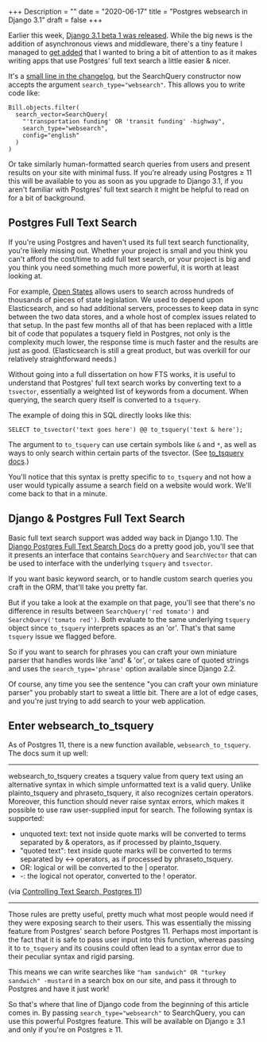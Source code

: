 +++
Description = ""
date = "2020-06-17"
title = "Postgres websearch in Django 3.1"
draft = false
+++

Earlier this week, [Django 3.1 beta 1 was released](https://docs.djangoproject.com/en/dev/releases/3.1/).  While the big news is the addition of asynchronous views and middleware, there's a tiny feature I managed to [get added](https://github.com/django/django/pull/12215/commits/ff00a053478fee06bdfb4206c6d4e079e98640ff) that I wanted to bring a bit of attention to as it makes writing apps that use Postgres' full text search a little easier & nicer.

It's a [small line in the changelog](https://docs.djangoproject.com/en/dev/releases/3.1/#django-contrib-postgres), but the SearchQuery constructor now accepts the argument `search_type="websearch"`.  This allows you to write code like:

    Bill.objects.filter(
      search_vector=SearchQuery(
        "'transportation funding' OR 'transit funding' -highway",
        search_type="websearch",
        config="english"
      )
    )

Or take similarly human-formatted search queries from users and present results on your site with minimal fuss.  If you're already using Postgres &GreaterEqual; 11 this will be available to you as soon as you upgrade to Django 3.1, if you aren't familiar with Postgres' full text search it might be helpful to read on for a bit of background.

## Postgres Full Text Search

If you're using Postgres and haven't used its full text search functionality, you're likely missing out.  Whether your project is small and you think you can't afford the cost/time to add full text search, or your project is big and you think you need something much more powerful, it is worth at least looking at.

For example, [Open States](https://openstates.org) allows users to search across hundreds of thousands of pieces of state legislation.  We used to depend upon Elasticsearch, and so had additional servers, processes to keep data in sync between the two data stores, and a whole host of complex issues related to that setup.  In the past few months all of that has been replaced with a little bit of code that populates a tsquery field in Postgres, not only is the complexity much lower, the response time is much faster and the results are just as good.  (Elasticsearch is still a great product, but was overkill for our relatively straightforward needs.)

Without going into a full dissertation on how FTS works, it is useful to understand that Postgres' full text search works by converting text to a ``tsvector``, essentially a weighted list of keywords from a document.   When querying, the search query itself is converted to a ``tsquery``.

The example of doing this in SQL directly looks like this:

    SELECT to_tsvector('text goes here') @@ to_tsquery('text & here');

The argument to `to_tsquery` can use certain symbols like `&` and `*`, as well as ways to only search within certain parts of the tsvector.  (See [to_tsquery docs](https://www.postgresql.org/docs/12/textsearch-controls.html#TEXTSEARCH-PARSING-QUERIES).)

You'll notice that this syntax is pretty specific to `to_tsquery` and not how a user would typically assume a search field on a website would work.  We'll come back to that in a minute.

## Django & Postgres Full Text Search

Basic full text search support was added way back in Django 1.10.  The [Django Postgres Full Text Search Docs](https://docs.djangoproject.com/en/3.0/ref/contrib/postgres/search/) do a pretty good job, you'll see that it presents an interface that contains `SearchQuery` and `SearchVector` that can be used to interface with the underlying `tsquery` and `tsvector`.

If you want basic keyword search, or to handle custom search queries you craft in the ORM, that'll take you pretty far.

But if you take a look at the example on that page, you'll see that there's no difference in results between `SearchQuery('red tomato')` and `SearchQuery('tomato red')`.  Both evaluate to the same underlying `tsquery` object since  `to_tsquery` interprets spaces as an 'or'.  That's that same `tsquery` issue we flagged before.

So if you want to search for phrases you can craft your own miniature parser that handles words like 'and' & 'or', or takes care of quoted strings and uses the `search_type='phrase'` option available since Django 2.2.

Of course, any time you see the sentence "you can craft your own miniature parser" you probably start to sweat a little bit.  There are a lot of edge cases, and you're just trying to add search to your web application.

## Enter websearch_to_tsquery

As of Postgres 11, there is a new function available, `websearch_to_tsquery`. The docs sum it up well:

---

websearch_to_tsquery creates a tsquery value from query text using an alternative syntax in which simple unformatted text is a valid query. Unlike plainto_tsquery and phraseto_tsquery, it also recognizes certain operators. Moreover, this function should never raise syntax errors, which makes it possible to use raw user-supplied input for search. The following syntax is supported:

  * unquoted text: text not inside quote marks will be converted to terms separated by & operators, as if processed by plainto_tsquery.
  * "quoted text": text inside quote marks will be converted to terms separated by <-> operators, as if processed by phraseto_tsquery.
  * OR: logical or will be converted to the | operator.
  * -: the logical not operator, converted to the ! operator.

(via [Controlling Text Search, Postgres 11](https://www.postgresql.org/docs/11/textsearch-controls.html#TEXTSEARCH-PARSING-QUERIES))

---

Those rules are pretty useful, pretty much what most people would need if they were exposing search to their users.  This was essentially the missing feature from Postgres' search before Postgres 11.  Perhaps most important is the fact that it is safe to pass user input into this function, whereas passing it to `to_tsquery` and its cousins could often lead to a syntax error due to their peculiar syntax and rigid parsing.

This means we can write searches like `"ham sandwich" OR "turkey sandwich" -mustard` in a search box on our site, and pass it through to Postgres and have it just work!

So that's where that line of Django code from the beginning of this article comes in.  By passing `search_type="websearch"` to SearchQuery, you can use this powerful Postgres feature.  This will be available on Django &GreaterEqual; 3.1 and only if you're on Postgres &GreaterEqual; 11.
